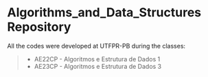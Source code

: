 # Algorithms_and_Data_Structures Repository

All the codes were developed at UTFPR-PB during the classes: 
>   - AE22CP - Algoritmos e Estrutura de Dados 1 
>   - AE23CP - Algoritmos e Estrutura de Dados 3

